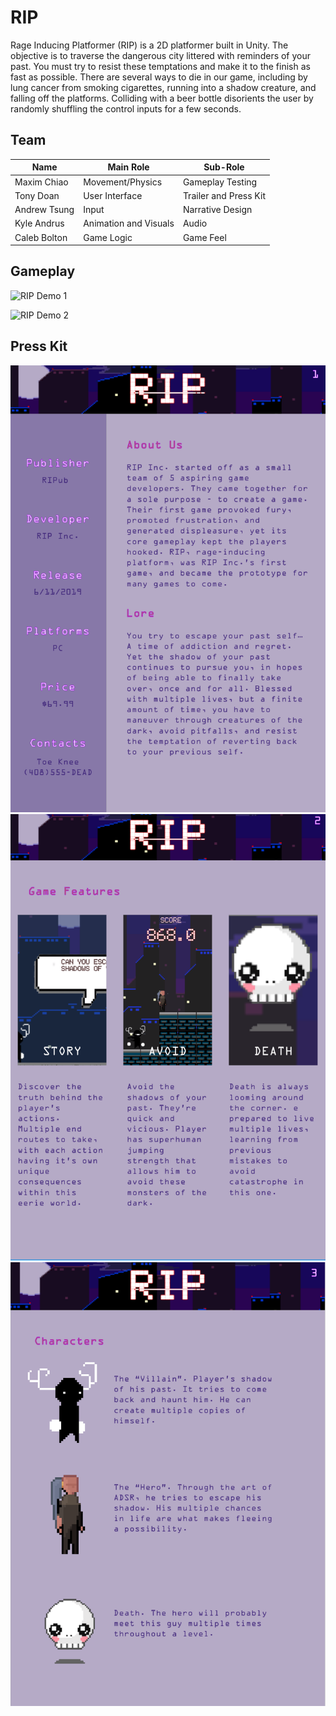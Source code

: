 # RIP
Rage Inducing Platformer (RIP) is a 2D platformer built in Unity. The objective is to traverse the dangerous city littered with reminders of your past. You must try to resist these temptations and make it to the finish as fast as possible. There are several ways to die in our game, including by lung cancer from smoking cigarettes, running into a shadow creature, and falling off the platforms. Colliding with a beer bottle disorients the user by randomly shuffling the control inputs for a few seconds.

## Team
Name | Main Role | Sub-Role
--- | --- | ---
Maxim Chiao | Movement/Physics | Gameplay Testing
Tony Doan | User Interface | Trailer and Press Kit
Andrew Tsung | Input | Narrative Design
Kyle Andrus | Animation and Visuals | Audio
Caleb Bolton | Game Logic | Game Feel

## Gameplay

![RIP Demo 1](./Gifs/demo1.gif)  
  
![RIP Demo 2](./Gifs/demo2.gif)

## Press Kit

![RIP Press Kit 1](./PressKit/presskit1.png)
![RIP Press Kit 2](./PressKit/presskit2.png)
![RIP Press Kit 3](./PressKit/presskit5.png)
